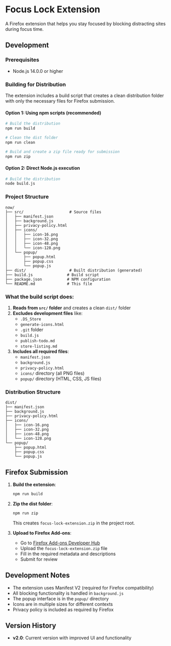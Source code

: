 # Focus Lock Extension

A Firefox extension that helps you stay focused by blocking distracting sites during focus time.

## Development

### Prerequisites
- Node.js 14.0.0 or higher

### Building for Distribution

The extension includes a build script that creates a clean distribution folder with only the necessary files for Firefox submission.

#### Option 1: Using npm scripts (recommended)
```bash
# Build the distribution
npm run build

# Clean the dist folder
npm run clean

# Build and create a zip file ready for submission
npm run zip
```

#### Option 2: Direct Node.js execution
```bash
# Build the distribution
node build.js
```

### Project Structure
```
now/
├── src/                    # Source files
│   ├── manifest.json
│   ├── background.js
│   ├── privacy-policy.html
│   ├── icons/
│   │   ├── icon-16.png
│   │   ├── icon-32.png
│   │   ├── icon-48.png
│   │   └── icon-128.png
│   └── popup/
│       ├── popup.html
│       ├── popup.css
│       └── popup.js
├── dist/                   # Built distribution (generated)
├── build.js               # Build script
├── package.json           # NPM configuration
└── README.md              # This file
```

### What the build script does:

1. **Reads from `src/` folder** and creates a clean `dist/` folder
2. **Excludes development files** like:
   - `.DS_Store`
   - `generate-icons.html`
   - `.git` folder
   - `build.js`
   - `publish-todo.md`
   - `store-listing.md`
3. **Includes all required files**:
   - `manifest.json`
   - `background.js`
   - `privacy-policy.html`
   - `icons/` directory (all PNG files)
   - `popup/` directory (HTML, CSS, JS files)

### Distribution Structure
```
dist/
├── manifest.json
├── background.js
├── privacy-policy.html
├── icons/
│   ├── icon-16.png
│   ├── icon-32.png
│   ├── icon-48.png
│   └── icon-128.png
└── popup/
    ├── popup.html
    ├── popup.css
    └── popup.js
```

## Firefox Submission

1. **Build the extension**:
   ```bash
   npm run build
   ```

2. **Zip the dist folder**:
   ```bash
   npm run zip
   ```
   This creates `focus-lock-extension.zip` in the project root.

3. **Upload to Firefox Add-ons**:
   - Go to [Firefox Add-ons Developer Hub](https://addons.mozilla.org/developers/)
   - Upload the `focus-lock-extension.zip` file
   - Fill in the required metadata and descriptions
   - Submit for review

## Development Notes

- The extension uses Manifest V2 (required for Firefox compatibility)
- All blocking functionality is handled in `background.js`
- The popup interface is in the `popup/` directory
- Icons are in multiple sizes for different contexts
- Privacy policy is included as required by Firefox

## Version History

- **v2.0**: Current version with improved UI and functionality 